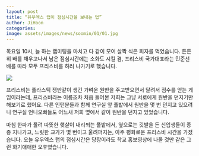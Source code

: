 ```yaml
---
layout: post
title: “유우엑스 랩이 점심시간을 보내는 법”
author: JiHoon
categories: 
image: assets/images/news/soomin/01/01.jpg
---
```

목요일 10시, 늘 하는 랩미팅을 마치고 다 같이 모여 살짝 식은 피자를 먹었습니다. 든든히 배를 채우고나서 남은 점심시간에는 소화도 시킬 겸, 프리스비 국가대표라는 민준선배를 따라 모두 프리스비를 하러 나가기로 했습니다. 

<img src="{{site.baseurl}}/assets/images/news/soomin/01/02.jpg">

프리스비는 플라스틱 쟁반같이 생긴 가벼운 원반을 주고받으면서 달려서 점수를 얻는 게임이라는데, 프리스비라는 이름조차 처음 들어본 저희는 그냥 서로에게 원반을 던지기만 해보기로 했어요. 다른 인턴분들과 함께 연구실 앞 풀밭에서 원반을 몇 번 던지고 있으려니 연구실 언니오빠들도 어느새 저희 옆에서 같이 원반을 던지고 있었습니다. 

마침 한파가 풀려 따뜻한 햇살이 내리쬐는 풀밭에서, 옆으로는 깃발을 든 신입생들이 종종 지나가고, 느릿한 교가가 몇 번이고 울려퍼지는, 아주 평화로운 프리스비 시간을 가졌습니다. 오늘 유우엑스 랩의 점심시간은 당장이라도 학교 홍보영상에 나올 것만 같은 그런 화기애애한 오후였습니다. 